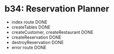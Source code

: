 # b34: Reservation Planner

- index route DONE
- createTables DONE
- createCustomer, createRestaurant DONE
- createReservation DONE
- destroyReservation DONE
- error route DONE
